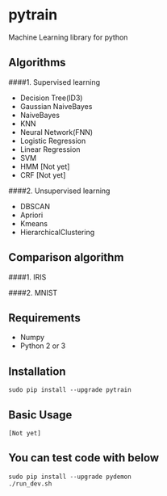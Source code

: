 # pytrain

Machine Learning library for python

## Algorithms
    
####1. Supervised learning

+ Decision Tree(ID3)
+ Gaussian NaiveBayes
+ NaiveBayes
+ KNN
+ Neural Network(FNN)
+ Logistic Regression
+ Linear Regression
+ SVM
+ HMM [Not yet]
+ CRF [Not yet]


####2. Unsupervised learning

+ DBSCAN
+ Apriori
+ Kmeans
+ HierarchicalClustering

## Comparison algorithm

####1. IRIS

####2. MNIST

## Requirements

 - Numpy
 - Python 2 or 3

## Installation

    sudo pip install --upgrade pytrain
    
## Basic Usage

    [Not yet]

## You can test code with below

    sudo pip install --upgrade pydemon
    ./run_dev.sh
